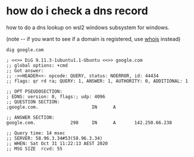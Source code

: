 # how do i check a dns record

how to do a dns lookup on wsl2 windows subsystem for windows.

(note -- if you want to see if a domain is registered, use [whois](./whois.md) instead)

	dig google.com

	; <<>> DiG 9.11.3-1ubuntu1.1-Ubuntu <<>> google.com
	;; global options: +cmd
	;; Got answer:
	;; ->>HEADER<<- opcode: QUERY, status: NOERROR, id: 44434
	;; flags: qr rd ra; QUERY: 1, ANSWER: 1, AUTHORITY: 0, ADDITIONAL: 1

	;; OPT PSEUDOSECTION:
	; EDNS: version: 0, flags:; udp: 4096
	;; QUESTION SECTION:
	;google.com.                    IN      A

	;; ANSWER SECTION:
	google.com.             298     IN      A       142.250.66.238

	;; Query time: 14 msec
	;; SERVER: 58.96.3.34#53(58.96.3.34)
	;; WHEN: Sat Oct 31 11:22:13 AEST 2020
	;; MSG SIZE  rcvd: 55